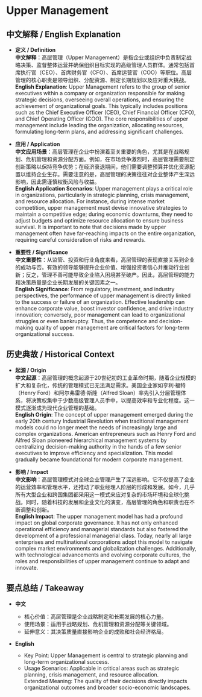 # Upper Management

## 中文解释 / English Explanation

* **定义 / Definition**  
  **中文解释**：高层管理（Upper Management）是指企业或组织中负责制定战略决策、监督整体运营并确保组织目标实现的高级管理人员群体。通常包括首席执行官（CEO）、首席财务官（CFO）、首席运营官（COO）等职位。高层管理的核心职责是领导组织、分配资源、制定长期规划以及应对重大挑战。  
  **English Explanation**: Upper Management refers to the group of senior executives within a company or organization responsible for making strategic decisions, overseeing overall operations, and ensuring the achievement of organizational goals. This typically includes positions such as the Chief Executive Officer (CEO), Chief Financial Officer (CFO), and Chief Operating Officer (COO). The core responsibilities of upper management include leading the organization, allocating resources, formulating long-term plans, and addressing significant challenges.

* **应用 / Application**  
  **中文应用场景**：高层管理在企业中扮演着至关重要的角色，尤其是在战略规划、危机管理和资源分配方面。例如，在市场竞争激烈时，高层管理需要制定创新策略以保持竞争优势；在经济衰退期间，他们需要调整预算并优化资源配置以维持企业生存。需要注意的是，高层管理的决策往往对企业整体产生深远影响，因此需谨慎权衡风险与收益。  
  **English Application Scenarios**: Upper management plays a critical role in organizations, particularly in strategic planning, crisis management, and resource allocation. For instance, during intense market competition, upper management must devise innovative strategies to maintain a competitive edge; during economic downturns, they need to adjust budgets and optimize resource allocation to ensure business survival. It is important to note that decisions made by upper management often have far-reaching impacts on the entire organization, requiring careful consideration of risks and rewards.

* **重要性 / Significance**  
  **中文重要性**：从监管、投资和行业角度来看，高层管理的表现直接关系到企业的成功与否。有效的领导能够提升企业价值、增强投资者信心并推动行业创新；反之，管理不善可能导致企业陷入困境甚至破产。因此，高层管理的能力和决策质量是企业长期发展的关键因素之一。  
  **English Significance**: From regulatory, investment, and industry perspectives, the performance of upper management is directly linked to the success or failure of an organization. Effective leadership can enhance corporate value, boost investor confidence, and drive industry innovation; conversely, poor management can lead to organizational struggles or even bankruptcy. Thus, the competence and decision-making quality of upper management are critical factors for long-term organizational success.

## 历史典故 / Historical Context

* **起源 / Origin**  
  **中文起源**：高层管理的概念起源于20世纪初的工业革命时期，随着企业规模的扩大和复杂化，传统的管理模式已无法满足需求。美国企业家如亨利·福特（Henry Ford）和阿尔弗雷德·斯隆（Alfred Sloan）率先引入分层管理体系，将决策权集中于少数高级管理人员手中，以提高效率和专业化程度。这一模式逐渐成为现代企业管理的基础。  
  **English Origin**: The concept of upper management emerged during the early 20th century Industrial Revolution when traditional management models could no longer meet the needs of increasingly large and complex organizations. American entrepreneurs such as Henry Ford and Alfred Sloan pioneered hierarchical management systems by centralizing decision-making authority in the hands of a few senior executives to improve efficiency and specialization. This model gradually became foundational for modern corporate management.

* **影响 / Impact**  
  **中文影响**：高层管理模式对全球企业管理产生了深远影响。它不仅提高了企业的运营效率和管理水平，还推动了职业经理人阶层的形成和发展。如今，几乎所有大型企业和跨国集团都采用这一模式来应对复杂的市场环境和全球化挑战。同时，随着科技的发展和企业文化的演变，高层管理的角色和职责也在不断调整和创新。  
  **English Impact**: The upper management model has had a profound impact on global corporate governance. It has not only enhanced operational efficiency and managerial standards but also fostered the development of a professional managerial class. Today, nearly all large enterprises and multinational corporations adopt this model to navigate complex market environments and globalization challenges. Additionally, with technological advancements and evolving corporate cultures, the roles and responsibilities of upper management continue to adapt and innovate.

## 要点总结 / Takeaway

* **中文**  
  - 核心价值：高层管理是企业战略制定和长期发展的核心力量。  
  - 使用场景：适用于战略规划、危机管理和资源分配等关键领域。  
  - 延伸意义：其决策质量直接影响企业的成败和社会经济格局。

* **English**  
  - Key Point: Upper Management is central to strategic planning and long-term organizational success.  
  - Usage Scenarios: Applicable in critical areas such as strategic planning, crisis management, and resource allocation.  
   Extended Meaning: The quality of their decisions directly impacts organizational outcomes and broader socio-economic landscapes.